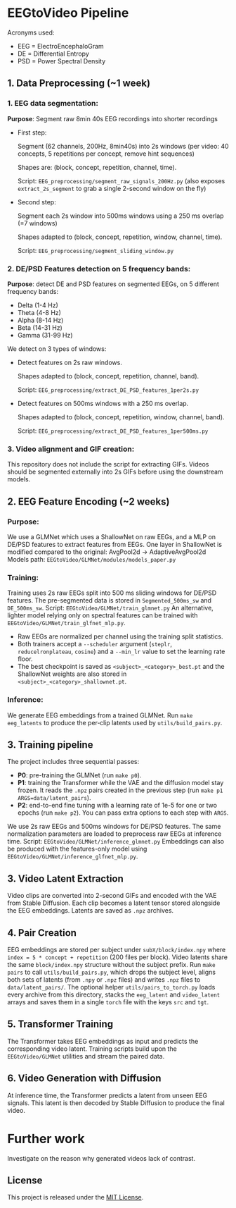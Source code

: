 # EEGtoVideo Pipeline
Acronyms used:
- EEG = ElectroEncephaloGram
- DE = Differential Entropy
- PSD = Power Spectral Density

## 1. Data Preprocessing (~1 week)
### 1. EEG data segmentation:

**Purpose**: Segment raw 8min 40s EEG recordings into shorter recordings

- First step:

  Segment (62 channels, 200Hz, 8min40s) into 2s windows (per video: 40 concepts, 5 repetitions per concept, remove hint sequences)

  Shapes are: (block, concept, repetition, channel, time).

  Script: `EEG_preprocessing/segment_raw_signals_200Hz.py`
  (also exposes `extract_2s_segment` to grab a single 2-second window on the fly)

- Second step:

  Segment each 2s window into 500ms windows using a 250 ms overlap (=7 windows)

  Shapes adapted to (block, concept, repetition, window, channel, time).

  Script: `EEG_preprocessing/segment_sliding_window.py`

### 2. DE/PSD Features detection on 5 frequency bands:

**Purpose**: detect DE and PSD features on segmented EEGs, on 5 different frequency bands:

- Delta (1-4 Hz)
- Theta (4-8 Hz)
- Alpha (8-14 Hz)
- Beta (14-31 Hz)
- Gamma (31-99 Hz)

We detect on 3 types of windows:

- Detect features on 2s raw windows.

  Shapes adapted to (block, concept, repetition, channel, band).

  Script: `EEG_preprocessing/extract_DE_PSD_features_1per2s.py`

- Detect features on 500ms windows with a 250 ms overlap.

  Shapes adapted to (block, concept, repetition, window, channel, band).

  Script: `EEG_preprocessing/extract_DE_PSD_features_1per500ms.py`

### 3. Video alignment and GIF creation:

This repository does not include the script for extracting GIFs. Videos should be segmented externally into 2s GIFs before using the downstream models.

## 2. EEG Feature Encoding (~2 weeks)
### Purpose:
We use a GLMNet which uses a ShallowNet on raw EEGs, and a MLP on DE/PSD features to extract features from EEGs.
One layer in ShallowNet is modified compared to the original: AvgPool2d -> AdaptiveAvgPool2d
Models path: `EEGtoVideo/GLMNet/modules/models_paper.py`

### Training:
Training uses 2s raw EEGs split into 500 ms sliding windows for DE/PSD features.
The pre-segmented data is stored in `Segmented_500ms_sw` and `DE_500ms_sw`.
Script: `EEGtoVideo/GLMNet/train_glmnet.py`
An alternative, lighter model relying only on spectral features can be trained with `EEGtoVideo/GLMNet/train_glfnet_mlp.py`.
- Raw EEGs are normalized per channel using the training split statistics.
- Both trainers accept a `--scheduler` argument (`steplr`, `reducelronplateau`, `cosine`) and a `--min_lr` value to set the learning rate floor.
- The best checkpoint is saved as `<subject>_<category>_best.pt` and the ShallowNet weights are also stored in `<subject>_<category>_shallownet.pt`.

### Inference:
We generate EEG embeddings from a trained GLMNet. Run `make eeg_latents` to
produce the per‑clip latents used by `utils/build_pairs.py`.
## 3. Training pipeline
The project includes three sequential passes:
- **P0**: pre-training the GLMNet (run `make p0`).
- **P1**: training the Transformer while the VAE and the diffusion model stay frozen. It reads the `.npz` pairs created in the previous step (run `make p1 ARGS=data/latent_pairs`).
- **P2**: end-to-end fine tuning with a learning rate of 1e-5 for one or two epochs (run `make p2`).
You can pass extra options to each step with `ARGS`.

We use 2s raw EEGs and 500ms windows for DE/PSD features.
The same normalization parameters are loaded to preprocess raw EEGs at inference time.
Script: `EEGtoVideo/GLMNet/inference_glmnet.py`
Embeddings can also be produced with the features-only model using `EEGtoVideo/GLMNet/inference_glfnet_mlp.py`.

## 3. Video Latent Extraction
Video clips are converted into 2-second GIFs and encoded with the VAE from Stable Diffusion. Each clip becomes a latent tensor stored alongside the EEG embeddings. Latents are saved as `.npz` archives.

## 4. Pair Creation
EEG embeddings are stored per subject under `subX/block/index.npy` where
`index = 5 * concept + repetition` (200 files per block). Video latents share the
same `block/index.npy` structure without the subject prefix. Run `make pairs` to
call `utils/build_pairs.py`, which drops the subject level, aligns both sets of
latents (from `.npy` or `.npz` files) and writes `.npz` files to `data/latent_pairs/`.
The optional helper `utils/pairs_to_torch.py` loads every archive from this directory,
stacks the `eeg_latent` and `video_latent` arrays and saves them in a single
`torch` file with the keys `src` and `tgt`.

## 5. Transformer Training
The Transformer takes EEG embeddings as input and predicts the corresponding video latent. Training scripts build upon the `EEGtoVideo/GLMNet` utilities and stream the paired data.

## 6. Video Generation with Diffusion
At inference time, the Transformer predicts a latent from unseen EEG signals. This latent is then decoded by Stable Diffusion to produce the final video.

# Further work
Investigate on the reason why generated videos lack of contrast.

## License
This project is released under the [MIT License](LICENSE).
